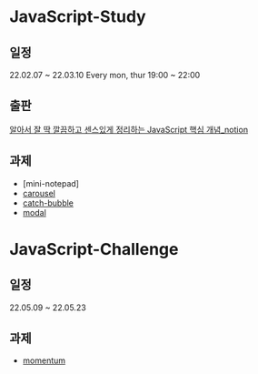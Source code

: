 # JavaScript-Study

## 일정
22.02.07 ~ 22.03.10 Every mon, thur 19:00 ~ 22:00 

## 출판
[알아서 잘 딱 깔끔하고 센스있게 정리하는 JavaScript 핵심 개념_notion](https://bit.ly/3pSSVUI) 

## 과제

* [mini-notepad]
* [carousel](https://uni-meang.github.io/JavaScript-Study/JavaScript-study/carousel/)
* [catch-bubble](https://uni-meang.github.io/JavaScript-Study/JavaScript-study/carousel/) 
* [modal](https://uni-meang.github.io/JavaScript-Study/JavaScript-study/carousel/)


# JavaScript-Challenge

## 일정
22.05.09 ~ 22.05.23 

## 과제

* [momentum](https://uni-meang.github.io/JavaScript-Study/JS-challenge/Momentum_App/)

